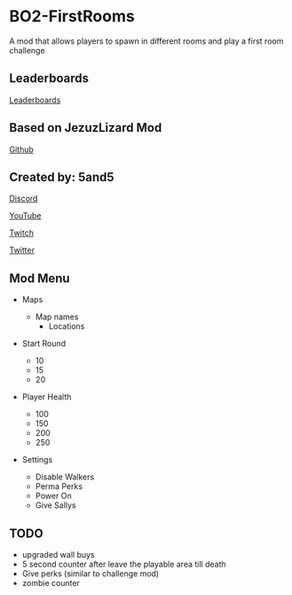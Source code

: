 # BO2-FirstRooms
 A mod that allows players to spawn in different rooms and play a first room challenge

## Leaderboards
[Leaderboards](https://docs.google.com/spreadsheets/d/1eY93xGNydtTuZEoO-EQ-Qwj_ben_gRoHoEOYNFGGhXE/edit#gid=0)

## Based on JezuzLizard Mod

[Github](https://github.com/JezuzLizard/Custom-Starting-Room-Mod-For-BO2)

## Created by: 5and5

[Discord](https://discord.gg/Z44Vnjd)

[YouTube](https://www.youtube.com/user/Zomb0s4life)

[Twitch](https://twitch.tv/5and5)

[Twitter](https://twitter.com/5and55)

## Mod Menu

* Maps
    * Map names
        * Locations

* Start Round
    * 10
    * 15
    * 20

* Player Health
    * 100
    * 150
    * 200
    * 250

* Settings
    * Disable Walkers
    * Perma Perks
    * Power On
    * Give Sallys




## TODO
- upgraded wall buys
- 5 second counter after leave the playable area till death
- Give perks (similar to challenge mod)
- zombie counter